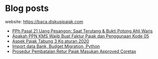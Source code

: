 # Blog posts

website: https://baca.diskusipajak.com

<!-- BLOG-POST-LIST:START -->
- [PPh Pasal 21 Uang Pesangon: Saat Terutang &amp; Bukti Potong Ahli Waris](https://baca.diskusipajak.com/pph-pasal-21-uang-pesangon-saat-terutang-bukti-potong-ahli-waris/)
- [Apakah PPN KMS Wajib Buat Faktur Pajak dan Penggunaan Kode 05](https://baca.diskusipajak.com/apakah-ppn-kms-wajib-buat-faktur-pajak-dan-penggunaan-kode-05/)
- [Aspek Pajak Tabung 3 Kg aturan 2020](https://baca.diskusipajak.com/aspek-pajak-tabung-3-kg-aturan-2020/)
- [Import data Bank, Budget Migration, Python](https://baca.diskusipajak.com/import-data-bank-budget-migration-python/)
- [Prosedur Pembatalan Retur Pajak Masukan Approved Coretax](https://baca.diskusipajak.com/prosedur-pembatalan-retur-pajak-masukan-approved-coretax/)
<!-- BLOG-POST-LIST:END -->

<!--
**kelaspajak/kelaspajak** is a ✨ _special_ ✨ repository because its `README.md` (this file) appears on your GitHub profile.

Here are some ideas to get you started:

- 🔭 I’m currently working on ...
- 🌱 I’m currently learning ...
- 👯 I’m looking to collaborate on ...
- 🤔 I’m looking for help with ...
- 💬 Ask me about ...
- 📫 How to reach me: ...
- 😄 Pronouns: ...
- ⚡ Fun fact: ...
-->
